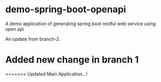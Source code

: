 # demo-spring-boot-openapi
A demo application of generating spring boot restful web service using open api

An update from branch-2.

# Added new change in branch 1
=======
Updated Main Application...!
